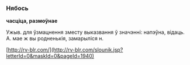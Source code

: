 ### Нябось
**часціца, размоўнае**

Ужыв. для ўзмацнення зместу выказвання ў значэнні: напэўна, відаць. А. мае ж вы родненькія, замарыліся н.

<a rel="author">[http://rv-blr.com/](http://rv-blr.com/slounik.jsp?letterId=0&maskId=0&pageId=1940)</a>
